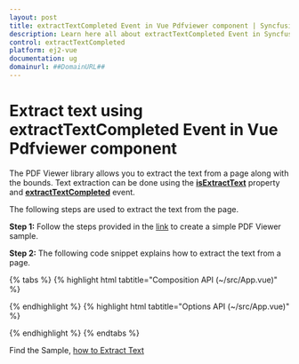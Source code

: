 ```yaml
---
layout: post
title: extractTextCompleted Event in Vue Pdfviewer component | Syncfusion
description: Learn here all about extractTextCompleted Event in Syncfusion Vue Pdfviewer component of Syncfusion Essential JS 2 and more.
control: extractTextCompleted 
platform: ej2-vue
documentation: ug
domainurl: ##DomainURL##
---
```


# Extract text using extractTextCompleted Event in Vue Pdfviewer component

The PDF Viewer library allows you to extract the text from a page along with the bounds. Text extraction can be done using the [**isExtractText**](https://ej2.syncfusion.com/vue/documentation/api/pdfviewer/#isextracttext) property and [**extractTextCompleted**](https://ej2.syncfusion.com/vue/documentation/api/pdfviewer/#extracttextcompleted) event.

The following steps are used to extract the text from the page.

**Step 1:** Follow the steps provided in the [link](https://ej2.syncfusion.com/vue/documentation/pdfviewer/getting-started/) to create a simple PDF Viewer sample.

**Step 2:** The following code snippet explains how to extract the text from a page.

{% tabs %}
{% highlight html tabtitle="Composition API (~/src/App.vue)" %}

<template>
  <ejs-pdfviewer id="pdfViewer" :serviceUrl="serviceUrl" :documentPath="documentPath" :isExtractText="true"
    :extractTextCompleted="extractTextCompleted">
  </ejs-pdfviewer>
</template>

<script setup>
import {
  PdfViewerComponent as EjsPdfviewer, Toolbar, Magnification, Navigation, LinkAnnotation,
  BookmarkView, ThumbnailView, Print, TextSelection, TextSearch,
  Annotation, FormDesigner, FormFields
} from '@syncfusion/ej2-vue-pdfviewer';
import { provide } from 'vue';

const serviceUrl = "https://services.syncfusion.com/vue/production/api/pdfviewer";
const documentPath = "PDF_Succinctly.pdf";
const extractTextCompleted = function (args) {
  // Extract the Complete text of load document
  console.log(args);
  console.log(args.documentTextCollection[1]);
  // Extract the Text data.
  console.log(args.documentTextCollection[1][1].TextData);
  // Extract Text in the Page.
  console.log(args.documentTextCollection[1][1].PageText);
  // Extracts the first text of the PDF document along with its bounds
  console.log(args.documentTextCollection[1][1].TextData[0].Bounds);
}
provide('PdfViewer', [Toolbar, Magnification, Navigation, LinkAnnotation, BookmarkView, ThumbnailView,
  Print, TextSelection, TextSearch, Annotation, FormDesigner, FormFields])
</script>

{% endhighlight %}
{% highlight html tabtitle="Options API (~/src/App.vue)" %}

<template>
  <ejs-pdfviewer id="pdfViewer" :serviceUrl="serviceUrl" :documentPath="documentPath" :isExtractText="true"
    :extractTextCompleted="extractTextCompleted">
  </ejs-pdfviewer>
</template>

<script>
import {
  PdfViewerComponent, Toolbar, Magnification, Navigation, LinkAnnotation,
  BookmarkView, ThumbnailView, Print, TextSelection, TextSearch,
  Annotation, FormDesigner, FormFields
} from '@syncfusion/ej2-vue-pdfviewer';

export default {
  name: 'App',
  components: {
    'ejs-pdfviewer': PdfViewerComponent
  },
  data() {
    return {
      serviceUrl: "https://services.syncfusion.com/vue/production/api/pdfviewer",
      documentPath: "PDF_Succinctly.pdf",
      extractTextCompleted: function (args) {
        // Extract the Complete text of load document
        console.log(args);
        console.log(args.documentTextCollection[1]);
        // Extract the Text data.
        console.log(args.documentTextCollection[1][1].TextData);
        // Extract Text in the Page.
        console.log(args.documentTextCollection[1][1].PageText);
        // Extracts the first text of the PDF document along with its bounds
        console.log(args.documentTextCollection[1][1].TextData[0].Bounds);
      }
    };
  },
  provide: {
    PdfViewer: [Toolbar, Magnification, Navigation, LinkAnnotation, BookmarkView, ThumbnailView,
    Print, TextSelection, TextSearch, Annotation, FormDesigner, FormFields]
  }
}
</script>

{% endhighlight %}
{% endtabs %}

Find the Sample, [how to Extract Text](https://www.syncfusion.com/downloads/support/directtrac/general/ze/quickstart-1590348162.zip)
